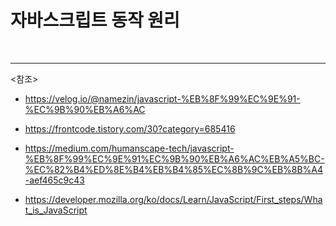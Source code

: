 # 자바스크립트 동작 원리



<br>

----------

<참조>

- https://velog.io/@namezin/javascript-%EB%8F%99%EC%9E%91-%EC%9B%90%EB%A6%AC
- https://frontcode.tistory.com/30?category=685416

- https://medium.com/humanscape-tech/javascript-%EB%8F%99%EC%9E%91%EC%9B%90%EB%A6%AC%EB%A5%BC-%EC%82%B4%ED%8E%B4%EB%B4%85%EC%8B%9C%EB%8B%A4-aef465c9c43

- https://developer.mozilla.org/ko/docs/Learn/JavaScript/First_steps/What_is_JavaScript

